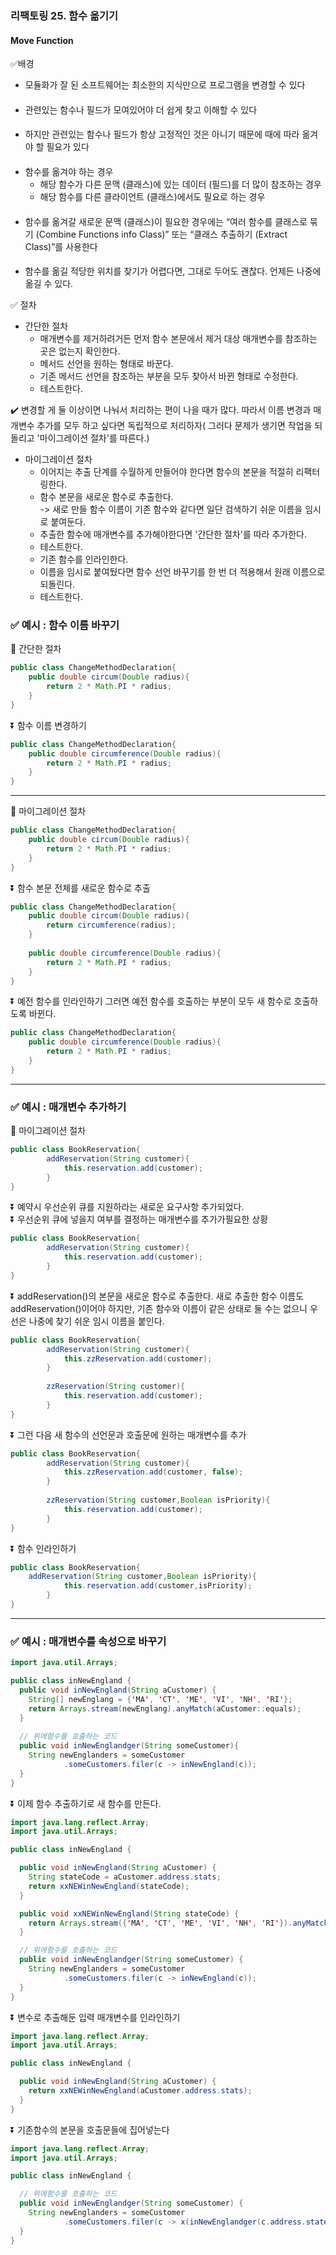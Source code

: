 ### 리팩토링 25. 함수 옮기기
####  Move Function

✅배경

- 모듈화가 잘 된 소프트웨어는 최소한의 지식만으로 프로그램을 변경할 수 있다
####
- 관련있는 함수나 필드가 모여있어야 더 쉽게 찾고 이해할 수 있다
####
- 하지만 관련있는 함수나 필드가 항상 고정적인 것은 아니기 때문에 때에 따라 옮겨야 할 필요가 있다
####
- 함수를 옮겨야 하는 경우
    - 해당 함수가 다른 문맥 (클래스)에 있는 데이터 (필드)를 더 많이 참조하는 경우
    - 해당 함수를 다른 클라이언트 (클래스)에서도 필요로 하는 경우
####
- 함수를 옮겨갈 새로운 문맥 (클래스)이 필요한 경우에는 “여러 함수를 클래스로 묶기 (Combine Functions info
  Class)” 또는 “클래스 추출하기 (Extract Class)”를 사용한다
####
- 함수를 옮길 적당한 위치를 찾기가 어렵다면, 그대로 두어도 괜찮다. 언제든 나중에 옮길 수 있다.



✅ 절차

- 간단한 절차
    - 매개변수를 제거하려거든 먼저 함수 본문에서 제거 대상 매개변수를 참조하는 곳은 없는지 확인한다.
    - 메서드 선언을 원하는 형태로 바꾼다.
    - 기존 메서드 선언을 참조하는 부분을 모두 찾아서 바뀐 형태로 수정한다.
    - 테스트한다.

✔️ 변경할 게 둘 이상이면 나눠서 처리하는 편이 나을 때가 많다. 따라서 이름 변경과
매개변수 추가를 모두 하고 싶다면 독립적으로 처리하자( 그러다 문제가 생기면 작업을 되돌리고
'마이그레이션 절차'를 따른다.)

- 마이그레이션 절차
    - 이어지는 추출 단계를 수월하게 만들어야 한다면 함수의 본문을 적절히 리팩터링한다.
    - 함수 본문을 새로운 함수로 추출한다.<br>
      -> 새로 만들 함수 이름이 기존 함수와 같다면 일단 검색하기 쉬운 이름을 임시로 붙여둔다.
    - 추출한 함수에 매개변수를 추가해야한다면 '간단한 절차'를 따라 추가한다.
    - 테스트한다.
    - 기존 함수를 인라인한다.
    - 이름을 임시로 붙여뒀다면 함수 선언 바꾸기를 한 번 더 적용해서 원래 이름으로 되돌린다.
    - 테스트한다.

### ✅ 예시 : 함수 이름 바꾸기

📌 간단한 절차
```java
public class ChangeMethodDeclaration{
    public double circum(Double radius){
        return 2 * Math.PI * radius;
    }
}
```
⏬ 함수 이름 변경하기
```java
public class ChangeMethodDeclaration{
    public double circumference(Double radius){
        return 2 * Math.PI * radius;
    }
}
```
---
📌 마이그레이션 절차
```java
public class ChangeMethodDeclaration{
    public double circum(Double radius){
        return 2 * Math.PI * radius;
    }
}
```
⏬ 함수 본문 전체를 새로운 함수로 추출
```java
public class ChangeMethodDeclaration{
    public double circum(Double radius){
        return circumference(radius);
    }
    
    public double circumference(Double radius){
        return 2 * Math.PI * radius;
    }
}
```
⏬ 예전 함수를 인라인하기 그러면 예전 함수를 호출하는 부분이 모두 새 함수로 호출하도록 바뀐다.

```java
public class ChangeMethodDeclaration{
    public double circumference(Double radius){
        return 2 * Math.PI * radius;
    }
}
```
--- 

### ✅ 예시 : 매개변수 추가하기

📌 마이그레이션 절차

```java
public class BookReservation{
        addReservation(String customer){
            this.reservation.add(customer);
        }
}
```
⏬ 예약시 우선순위 큐를 지원하라는 새로운 요구사항 추가되었다.<br>
⏬ 우선순위 큐에 넣을지 여부를 결정하는 매개변수를 추가가필요한 상황
```java
public class BookReservation{
        addReservation(String customer){
            this.reservation.add(customer);
        }
}
```
⏬ addReservation()의 본문을 새로운 함수로 추출한다.
새로 추출한 함수 이름도 addReservation()이어야 하지만,
기존 함수와 이름이 같은 상태로 둘 수는 없으니 우선은 나중에 찾기 쉬운 임시 이름을 붙인다.
```java
public class BookReservation{
        addReservation(String customer){
            this.zzReservation.add(customer);
        }
        
        zzReservation(String customer){
            this.reservation.add(customer);
        }
}
```
⏬ 그런 다음 새 함수의 선언문과 호출문에 원하는 매개변수를 추가
```java
public class BookReservation{
        addReservation(String customer){
            this.zzReservation.add(customer, false);
        }
        
        zzReservation(String customer,Boolean isPriority){
            this.reservation.add(customer);
        }
}
```
⏬ 함수 인라인하기
```java
public class BookReservation{
    addReservation(String customer,Boolean isPriority){
            this.reservation.add(customer,isPriority);
        }
}
```

---
### ✅ 예시 : 매개변수를 속성으로 바꾸기

```java
import java.util.Arrays;

public class inNewEngland {
  public void inNewEngland(String aCustomer) {
    String[] newEnglang = {'MA', 'CT', 'ME', 'VI', 'NH', 'RI'};
    return Arrays.stream(newEnglang).anyMatch(aCustomer::equals);
  }
  
  // 위에함수를 호출하는 코드
  public void inNewEnglandger(String someCustomer){
    String newEnglanders = someCustomer
            .someCustomers.filer(c -> inNewEngland(c));    
  }
}

```
⏬ 이제 함수 추출하기로 새 함수를 만든다.

```java
import java.lang.reflect.Array;
import java.util.Arrays;

public class inNewEngland {

  public void inNewEngland(String aCustomer) {
    String stateCode = aCustomer.address.stats;
    return xxNEWinNewEngland(stateCode);
  }

  public void xxNEWinNewEngland(String stateCode) {
    return Arrays.stream({'MA', 'CT', 'ME', 'VI', 'NH', 'RI'}).anyMatch(stateCode::equals);
  }

  // 위에함수를 호출하는 코드
  public void inNewEnglandger(String someCustomer) {
    String newEnglanders = someCustomer
            .someCustomers.filer(c -> inNewEngland(c));
  }
}
```
⏬ 변수로 추출해둔 입력 매개변수를 인라인하기
```java
import java.lang.reflect.Array;
import java.util.Arrays;

public class inNewEngland {

  public void inNewEngland(String aCustomer) {
    return xxNEWinNewEngland(aCustomer.address.stats);
  }
}

```
⏬ 기존함수의 본문을 호출문들에 집어넣는다
```java
import java.lang.reflect.Array;
import java.util.Arrays;

public class inNewEngland {

  // 위에함수를 호출하는 코드
  public void inNewEnglandger(String someCustomer) {
    String newEnglanders = someCustomer
            .someCustomers.filer(c -> x(inNewEnglandger(c.address.state)));
  }
}
```